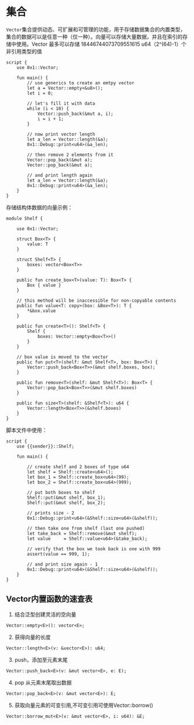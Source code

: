 # 集合
```Vector```集合提供动态、可扩展和可管理的功能，用于存储数据集合的内置类型，集合的数据可以是任意一种（仅一种）。向量可以存储大量数据，并且在索引的存储中使用。Vector 最多可以存储 18446744073709551615 u64（2^(64)-1）个非引用类型的值
```text
script {
    use 0x1::Vector;

    fun main() {
        // use generics to create an emtpy vector
        let a = Vector::empty<&u8>();
        let i = 0;

        // let's fill it with data
        while (i < 10) {
            Vector::push_back(&mut a, i);
            i = i + 1;
        }

        // now print vector length
        let a_len = Vector::length(&a);
        0x1::Debug::print<u64>(&a_len);

        // then remove 2 elements from it
        Vector::pop_back(&mut a);
        Vector::pop_back(&mut a);

        // and print length again
        let a_len = Vector::length(&a);
        0x1::Debug::print<u64>(&a_len);
    }
}
```

存储结构体数据的向量示例：
```text
module Shelf {

    use 0x1::Vector;

    struct Box<T> {
        value: T
    }

    struct Shelf<T> {
        boxes: vector<Box<T>>
    }

    public fun create_box<T>(value: T): Box<T> {
        Box { value }
    }

    // this method will be inaccessible for non-copyable contents
    public fun value<T: copy>(box: &Box<T>): T {
        *&box.value
    }

    public fun create<T>(): Shelf<T> {
        Shelf {
            boxes: Vector::empty<Box<T>>()
        }
    }

    // box value is moved to the vector
    public fun put<T>(shelf: &mut Shelf<T>, box: Box<T>) {
        Vector::push_back<Box<T>>(&mut shelf.boxes, box);
    }

    public fun remove<T>(shelf: &mut Shelf<T>): Box<T> {
        Vector::pop_back<Box<T>>(&mut shelf.boxes)
    }

    public fun size<T>(shelf: &Shelf<T>): u64 {
        Vector::length<Box<T>>(&shelf.boxes)
    }
}
```
脚本文件中使用：
```text
script {
    use {{sender}}::Shelf;

    fun main() {

        // create shelf and 2 boxes of type u64
        let shelf = Shelf::create<u64>();
        let box_1 = Shelf::create_box<u64>(99);
        let box_2 = Shelf::create_box<u64>(999);

        // put both boxes to shelf
        Shelf::put(&mut shelf, box_1);
        Shelf::put(&mut shelf, box_2);

        // prints size - 2
        0x1::Debug::print<u64>(&Shelf::size<u64>(&shelf));

        // then take one from shelf (last one pushed)
        let take_back = Shelf::remove(&mut shelf);
        let value     = Shelf::value<u64>(&take_back);

        // verify that the box we took back is one with 999
        assert(value == 999, 1);

        // and print size again - 1
        0x1::Debug::print<u64>(&Shelf::size<u64>(&shelf));
    }
}
```
## Vector内置函数的速查表
1. 结合泛型创建灵活的空向量
```text
Vector::empty<E>(): vector<E>;
```
2. 获得向量的长度
```text
Vector::length<E>(v: &vector<E>): u64;
```
3. push，添加至元素末尾
```text
Vector::push_back<E>(v: &mut vector<E>, e: E);
```
4. pop 从元素末尾取出数据
```text
Vector::pop_back<E>(v: &mut vector<E>): E;
```
5. 获取向量元素的可变引用,不可变引用可使用Vector::borrow()
```text
Vector::borrow_mut<E>(v: &mut vector<E>, i: u64): &E;
```


